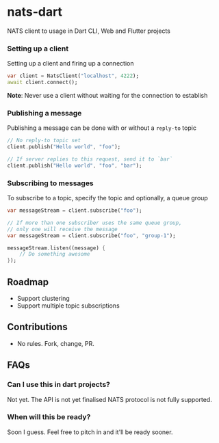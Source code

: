 # nats-dart
NATS client to usage in Dart CLI, Web and Flutter projects

### Setting up a client
Setting up a client and firing up a connection
```dart
var client = NatsClient("localhost", 4222);
await client.connect();
```
**Note**: Never use a client without waiting for the connection to establish

### Publishing a message
Publishing a message can be done with or without a `reply-to` topic
```dart
// No reply-to topic set
client.publish("Hello world", "foo");

// If server replies to this request, send it to `bar`
client.publish("Hello world", "foo", "bar");
```

### Subscribing to messages
To subscribe to a topic, specify the topic and optionally, a queue group
```dart
var messageStream = client.subscribe("foo");

// If more than one subscriber uses the same queue group,
// only one will receive the message
var messageStream = client.subscribe("foo", "group-1");

messageStream.listen((message) {
    // Do something awesome
});
```

## Roadmap
- Support clustering
- Support multiple topic subscriptions

## Contributions
- No rules. Fork, change, PR.

## FAQs
### Can I use this in dart projects?
Not yet. The API is not yet finalised NATS protocol is not fully supported.

### When will this be ready?
Soon I guess. Feel free to pitch in and it'll be ready sooner.